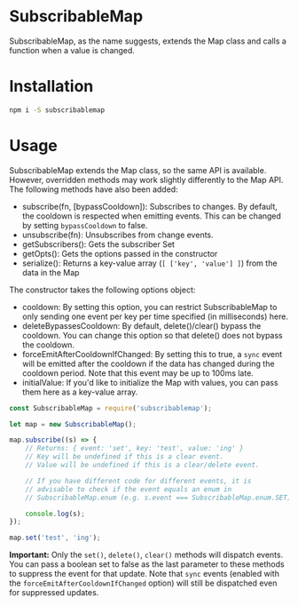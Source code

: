 # SubscribableMap

SubscribableMap, as the name suggests, extends the Map class and calls a function when a value is changed.

# Installation

```sh
npm i -S subscribablemap
```

# Usage

SubscribableMap extends the Map class, so the same API is available. However, overridden methods may work slightly differently to the Map API. The following methods have also been added:
- subscribe(fn, [bypassCooldown]): Subscribes to changes. By default, the cooldown is respected when emitting events. This can be changed by setting `bypassCooldown` to false.
- unsubscribe(fn): Unsubscribes from change events.
- getSubscribers(): Gets the subscriber Set
- getOpts(): Gets the options passed in the constructor
- serialize(): Returns a key-value array (`[ ['key', 'value'] ]`) from the data in the Map

The constructor takes the following options object:
- cooldown: By setting this option, you can restrict SubscribableMap to only sending one event per key per time specified (in milliseconds) here.
- deleteBypassesCooldown: By default, delete()/clear() bypass the cooldown. You can change this option so that delete() does not bypass the cooldown.
- forceEmitAfterCooldownIfChanged: By setting this to true, a `sync` event will be emitted after the cooldown if the data has changed during the cooldown period. Note that this event may be up to 100ms late.
- initialValue: If you'd like to initialize the Map with values, you can pass them here as a key-value array.

```js
const SubscribableMap = require('subscribablemap');

let map = new SubscribableMap();

map.subscribe((s) => {
	// Returns: { event: 'set', key: 'test', value: 'ing' }
	// Key will be undefined if this is a clear event.
	// Value will be undefined if this is a clear/delete event.

	// If you have different code for different events, it is
	// advisable to check if the event equals an enum in
	// SubscribableMap.enum (e.g. s.event === SubscribableMap.enum.SET).

	console.log(s);
});

map.set('test', 'ing');
```

**Important:** Only the `set()`, `delete()`, `clear()` methods will dispatch events. You can pass a boolean set to false as the last parameter to these methods to suppress the event for that update. Note that `sync` events (enabled with the `forceEmitAfterCooldownIfChanged` option) will still be dispatched even for suppressed updates.